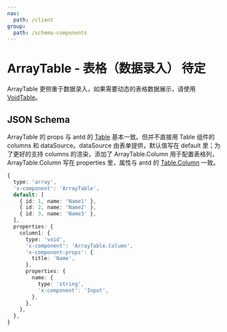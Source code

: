 ```yaml
---
nav:
  path: /client
group:
  path: /schema-components
---
```


# ArrayTable - 表格（数据录入） <Badge>待定</Badge>

ArrayTable 更侧重于数据录入，如果需要动态的表格数据展示，请使用 [VoidTable](void-table)。

## JSON Schema

ArrayTable 的 props 与 antd 的 [Table](https://ant.design/components/table/#API) 基本一致。但并不直接用 Table 组件的 columns 和 dataSource。dataSource 由表单提供，默认值写在 default 里；为了更好的支持 columns 的渲染，添加了 ArrayTable.Column 用于配置表格列，ArrayTable.Column 写在 properties 里，属性与 antd 的 [Table.Column](https://ant.design/components/table/#Column) 一致。

```ts
{
  type: 'array',
  'x-component': 'ArrayTable',
  default: [
    { id: 1, name: 'Name1' },
    { id: 2, name: 'Name2' },
    { id: 3, name: 'Name3' },
  ],
  properties: {
    column1: {
      type: 'void',
      'x-component': 'ArrayTable.Column',
      'x-component-props': {
        title: 'Name',
      },
      properties: {
        name: {
          type: 'string',
          'x-component': 'Input',
        },
      },
    },
  },
}
```

